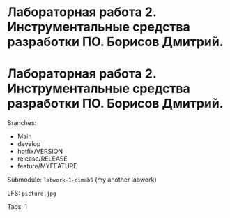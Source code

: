 Лабораторная работа 2. Инструментальные средства разработки ПО. Борисов Дмитрий.
=======
# Лабораторная работа 2. Инструментальные средства разработки ПО. Борисов Дмитрий.


Branches:
- Main
- develop
- hotfix/VERSION
- release/RELEASE
- feature/MYFEATURE

Submodule: `labwork-1-dimab5` (my another labwork)

LFS: `picture.jpg`

Tags: 1

